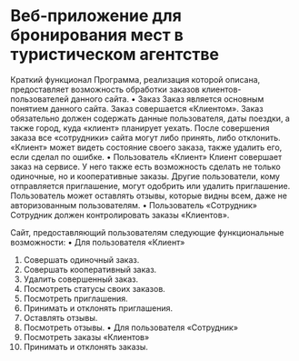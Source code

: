 # Веб-приложение для бронирования мест в туристическом агентстве
Краткий функционал
Программа, реализация которой описана, предоставляет возможность обработки заказов клиентов-пользователей данного сайта.
•	Заказ 
Заказ является основным понятием данного сайта. Заказ совершается «Клиентом». Заказ обязательно должен содержать данные пользователя, даты поездки, а также город, куда «клиент» планирует уехать. 
После совершения заказа все «сотрудники» сайта могут либо принять, либо отклонить. «Клиент» может видеть состояние своего заказа, также удалить его, если сделал по ошибке. 
•	Пользователь «Клиент»
Клиент совершает заказ на сервисе. У него также есть возможность сделать не только одиночные, но и кооперативные заказы. Другие пользователи, кому отправляется приглашение, могут одобрить или удалить приглашение. Пользователь может оставлять отзывы, которые видны всем, даже не авторизованным пользователям.
•	Пользователь «Сотрудник»
Сотрудник должен контролировать заказы «Клиентов».

Сайт, предоставляющий пользователям следующие функциональные возможности:
•	Для пользователя «Клиент»
1.	Совершать одиночный заказ.
2.	Совершать кооперативный заказ.
3.	Удалить совершенный заказ.
4.	Посмотреть статусы своих заказов.
5.	Посмотреть приглашения.
6.	Принимать и отклонять приглашения.
7.	Оставлять отзывы.
8.	Посмотреть отзывы.
•	Для пользователя «Сотрудник»
1.	Посмотреть заказы «Клиентов»
2.	Принимать и отклонять заказы.
